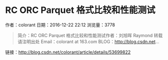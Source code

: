 # RC ORC Parquet 格式比较和性能测试
作者：colorant
日期：2016-12-22 22:12
浏览量：3778
> 简介：RC ORC Parquet 格式比较和性能测试作者：刘旭晖 Raymond 转载请注明出处 
Email：colorant at 163.com 
BLOG：http://blog.csdn.net...

 链接：http://blog.csdn.net/colorant/article/details/53699822
